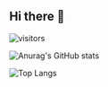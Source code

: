 ## Hi there 👋 

![visitors](https://visitor-badge.glitch.me/badge?page_id=Carterzackary&left_color=green&right_color=red)

<!--
**Carterzackary/Carterzackary** is a ✨ _special_ ✨ repository because its `README.md` (this file) appears on your GitHub profile.

Here are some ideas to get you started:

- 🔭 I’m currently working on ...
- 🌱 I’m currently learning ...
- 👯 I’m looking to collaborate on ...
- 🤔 I’m looking for help with ...
- 💬 Ask me about ...
- 📫 How to reach me: ...
- 😄 Pronouns: ...
- ⚡ Fun fact: ...
-->

![Anurag's GitHub stats](https://github-readme-stats.vercel.app/api?username=Carterzackary)


![Top Langs](https://github-readme-stats.vercel.app/api/top-langs/?username=Carterzackary)

